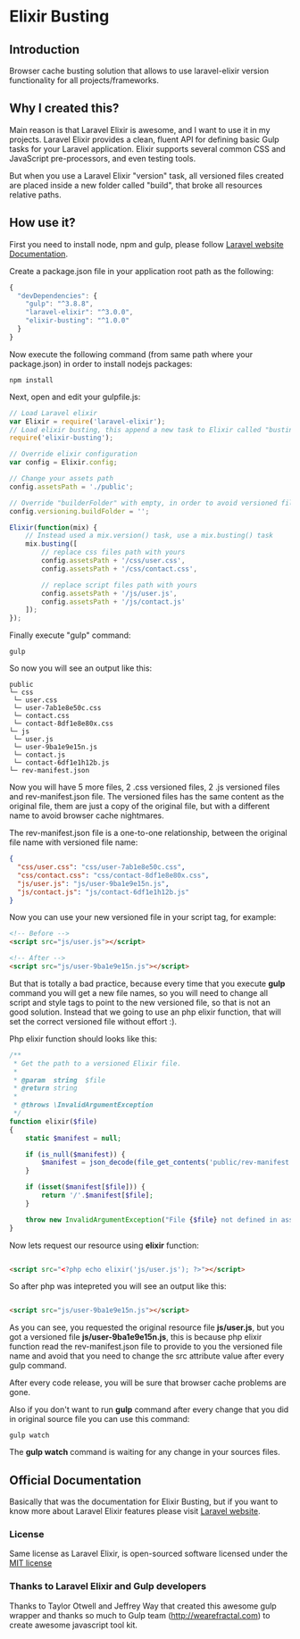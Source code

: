 # Elixir Busting

## Introduction

Browser cache busting solution that allows to use laravel-elixir version functionality for all projects/frameworks.

## Why I created this?

Main reason is that Laravel Elixir is awesome, and I want to use it in my projects. Laravel Elixir provides a clean, fluent API for defining basic Gulp tasks for your Laravel application. Elixir supports several common CSS and JavaScript pre-processors, and even testing tools.

But when you use a Laravel Elixir "version"  task, all versioned files created are placed inside a new folder called "build", that broke all resources relative paths.

## How use it?

First you need to install node, npm and gulp, please follow [Laravel website Documentation](http://laravel.com/docs/elixir).

Create a package.json file in your application root path as the following:

```javascript
{
  "devDependencies": {
    "gulp": "^3.8.8",
    "laravel-elixir": "^3.0.0",
    "elixir-busting": "^1.0.0"
  }
}
```


Now execute the following command (from same path where your package.json) in order to install nodejs packages:

```shell
npm install
```


Next, open and edit your gulpfile.js:

```javascript
// Load Laravel elixir
var Elixir = require('laravel-elixir');
// Load elixir busting, this append a new task to Elixir called "busting"
require('elixir-busting');

// Override elixir configuration
var config = Elixir.config;

// Change your assets path
config.assetsPath = './public';

// Override "builderFolder" with empty, in order to avoid versioned files created in a new folder
config.versioning.buildFolder = '';

Elixir(function(mix) {
    // Instead used a mix.version() task, use a mix.busting() task
    mix.busting([
        // replace css files path with yours
        config.assetsPath + '/css/user.css',
        config.assetsPath + '/css/contact.css',

        // replace script files path with yours
        config.assetsPath + '/js/user.js',
        config.assetsPath + '/js/contact.js'
    ]);
});
```

Finally execute "gulp" command:

```shell
gulp
```

So now you will see an output like this:

```
public
└─ css
 └─ user.css
 └─ user-7ab1e8e50c.css
 └─ contact.css
 └─ contact-8df1e8e80x.css
└─ js
 └─ user.js
 └─ user-9ba1e9e15n.js
 └─ contact.js
 └─ contact-6df1e1h12b.js
└─ rev-manifest.json
  ```
  
Now you will have 5 more files, 2 .css versioned files, 2 .js versioned files and rev-manifest.json file. The versioned files has the same content as the original file, them are just a copy of the original file, but with a different name to avoid browser cache nightmares.

The rev-manifest.json file is a one-to-one relationship, between the original file name with versioned file name:

```json
{
  "css/user.css": "css/user-7ab1e8e50c.css",
  "css/contact.css": "css/contact-8df1e8e80x.css",
  "js/user.js": "js/user-9ba1e9e15n.js",
  "js/contact.js": "js/contact-6df1e1h12b.js"
}
```


Now you can use your new versioned file in your script tag, for example:

```html
<!-- Before -->
<script src="js/user.js"></script>

<!-- After -->
<script src="js/user-9ba1e9e15n.js"></script>
```

But that is totally a bad practice, because every time that you execute **gulp** command you will get a new file names, so you will need to change all script and style tags to point to the new versioned file, so that is not an good solution. Instead that we going to use an php elixir function, that will set the correct versioned file without effort :).

Php elixir function should looks like this:

```php
/**
 * Get the path to a versioned Elixir file.
 *
 * @param  string  $file
 * @return string
 *
 * @throws \InvalidArgumentException
 */
function elixir($file)
{
    static $manifest = null;

    if (is_null($manifest)) {
        $manifest = json_decode(file_get_contents('public/rev-manifest.json'), true);
    }

    if (isset($manifest[$file])) {
        return '/'.$manifest[$file];
    }

    throw new InvalidArgumentException("File {$file} not defined in asset manifest.");
}
```

Now lets request our resource using **elixir** function:

```html

<script src="<?php echo elixir('js/user.js'); ?>"></script>

```

So after php was intepreted you will see an output like this:

```html

<script src="js/user-9ba1e9e15n.js"></script>

```

As you can see, you requested the original resource file **js/user.js**, but you got a versioned file **js/user-9ba1e9e15n.js**, this is because php elixir function read the rev-manifest.json file to provide to you the versioned file name and avoid that you need to change the src attribute value after every gulp command.

After every code release, you will be sure that browser cache problems are gone.


Also if you don't want to run **gulp** command after every change that you did in original source file you can use this command:

```shell
gulp watch
```

The **gulp watch** command is waiting for any change in your sources files.


## Official Documentation

Basically that was the documentation for Elixir Busting, but if you want to know more about Laravel Elixir features please visit [Laravel website](http://laravel.com/docs/elixir).


### License

Same license as Laravel Elixir, is open-sourced software licensed under the [MIT license](http://opensource.org/licenses/MIT)


### Thanks to Laravel Elixir and Gulp developers

Thanks to Taylor Otwell and Jeffrey Way that created this awesome gulp wrapper and thanks so much to Gulp team (http://wearefractal.com) to create awesome javascript tool kit.

